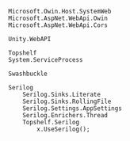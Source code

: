﻿```
Microsoft.Owin.Host.SystemWeb
Microsoft.AspNet.WebApi.Owin
Microsoft.AspNet.WebApi.Cors

Unity.WebAPI

Topshelf
System.ServiceProcess

Swashbuckle

Serilog
	Serilog.Sinks.Literate
	Serilog.Sinks.RollingFile
	Serilog.Settings.AppSettings
	Serilog.Enrichers.Thread
	Topshelf.Serilog
		x.UseSerilog();
```